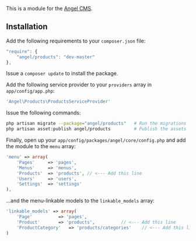 This is a module for the [Angel CMS](https://github.com/JVMartin/angel).

Installation
------------
Add the following requirements to your `composer.json` file:
```javascript
"require": {
    "angel/products": "dev-master"
},
```

Issue a `composer update` to install the package.

Add the following service provider to your `providers` array in `app/config/app.php`:
```php
'Angel\Products\ProductsServiceProvider'
```

Issue the following commands:
```bash
php artisan migrate --package="angel/products"   # Run the migrations
php artisan asset:publish angel/products         # Publish the assets
```

Finally, open up your `app/config/packages/angel/core/config.php` and add the module to the `menu` array:
```php
'menu' => array(
	'Pages'		=> 'pages',
	'Menus'		=> 'menus',
	'Products'	=> 'products', // <--- Add this line
	'Users'		=> 'users',
	'Settings'	=> 'settings'
),
```

...and the menu-linkable models to the `linkable_models` array:
```php
'linkable_models' => array(
	'Page'			=> 'pages',
	'Product'		=> 'products',			// <--- Add this line
	'ProductCategory'	=> 'products/categories'	// <--- Add this line
)
```

